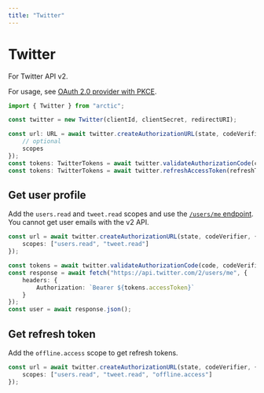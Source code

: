 ```yaml
---
title: "Twitter"
---
```


# Twitter

For Twitter API v2.

For usage, see [OAuth 2.0 provider with PKCE](/guides/oauth2-pkce).

```ts
import { Twitter } from "arctic";

const twitter = new Twitter(clientId, clientSecret, redirectURI);
```

```ts
const url: URL = await twitter.createAuthorizationURL(state, codeVerifier, {
	// optional
	scopes
});
const tokens: TwitterTokens = await twitter.validateAuthorizationCode(code, codeVerifier);
const tokens: TwitterTokens = await twitter.refreshAccessToken(refreshToken);
```

## Get user profile

Add the `users.read` and `tweet.read` scopes and use the [`/users/me` endpoint](https://developer.twitter.com/en/docs/twitter-api/users/lookup/api-reference/get-users-me). You cannot get user emails with the v2 API.

```ts
const url = await twitter.createAuthorizationURL(state, codeVerifier, {
	scopes: ["users.read", "tweet.read"]
});
```

```ts
const tokens = await twitter.validateAuthorizationCode(code, codeVerifier);
const response = await fetch("https://api.twitter.com/2/users/me", {
	headers: {
		Authorization: `Bearer ${tokens.accessToken}`
	}
});
const user = await response.json();
```

## Get refresh token

Add the `offline.access` scope to get refresh tokens.

```ts
const url = await twitter.createAuthorizationURL(state, codeVerifier, {
	scopes: ["users.read", "tweet.read", "offline.access"]
});
```
